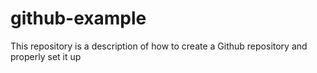 # github-example
This repository is a description of how to create a Github repository and properly set it up
